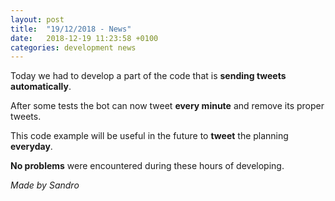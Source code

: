 ```yaml
---
layout: post
title:  "19/12/2018 - News"
date:   2018-12-19 11:23:58 +0100
categories: development news
---
```


Today we had to develop a part of the code that is **sending tweets automatically**.

After some tests the bot can now tweet **every minute** and remove its proper tweets.

This code example will be useful in the future to **tweet** the planning **everyday**.

**No problems** were encountered during these hours of developing.

*Made by Sandro*
